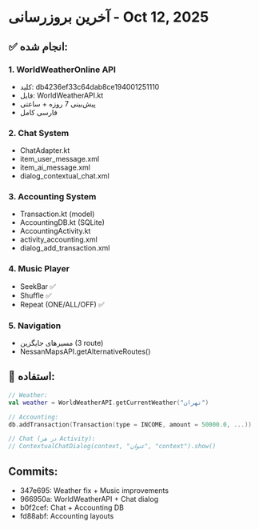 # آخرین بروزرسانی - Oct 12, 2025

## ✅ انجام شده:

### 1. WorldWeatherOnline API
- کلید: db4236ef33c64dab8ce194001251110
- فایل: WorldWeatherAPI.kt
- پیش‌بینی 7 روزه + ساعتی
- فارسی کامل

### 2. Chat System
- ChatAdapter.kt
- item_user_message.xml
- item_ai_message.xml
- dialog_contextual_chat.xml

### 3. Accounting System
- Transaction.kt (model)
- AccountingDB.kt (SQLite)
- AccountingActivity.kt
- activity_accounting.xml
- dialog_add_transaction.xml

### 4. Music Player
- SeekBar ✅
- Shuffle ✅
- Repeat (ONE/ALL/OFF) ✅

### 5. Navigation
- مسیرهای جایگزین (3 route)
- NessanMapsAPI.getAlternativeRoutes()

## 📝 استفاده:
```kotlin
// Weather:
val weather = WorldWeatherAPI.getCurrentWeather("تهران")

// Accounting:
db.addTransaction(Transaction(type = INCOME, amount = 50000.0, ...))

// Chat (در هر Activity):
// ContextualChatDialog(context, "عنوان", "context").show()
```

## Commits:
- 347e695: Weather fix + Music improvements
- 966950a: WorldWeatherAPI + Chat dialog
- b0f2cef: Chat + Accounting DB
- fd88abf: Accounting layouts

